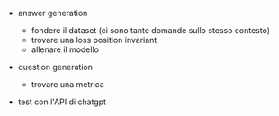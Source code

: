 * answer generation
    * fondere il dataset (ci sono tante domande sullo stesso contesto)
    * trovare una loss position invariant
    * allenare il modello

* question generation
    * trovare una metrica

* test con l'API di chatgpt
